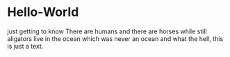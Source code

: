 Hello-World
===========

just getting to know 
 There are humans and there are horses while still aligators live in the ocean which was never an ocean and what the hell, this is just a text.
